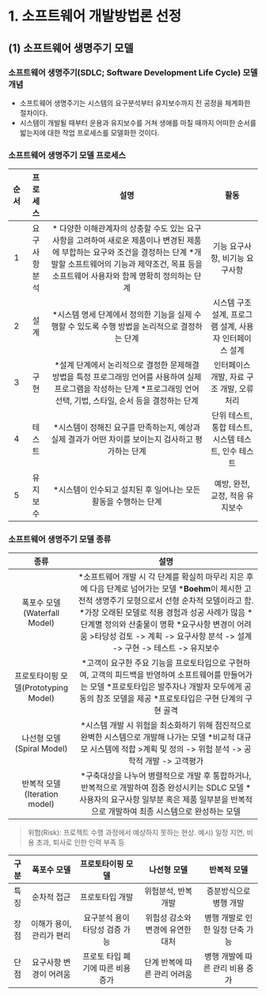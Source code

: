 # 1. 소프트웨어 개발방법론 선정
## (1) 소프트웨어 생명주기 모델
### 소프트웨어 생명주기(SDLC; Software Development Life Cycle) 모델 개념
* 소프트웨어 생명주기는 시스템의 요구분석부터 유지보수까지 전 공정을 체계화한 절차이다.
* 시스템이 개발될 때부터 운용과 유지보수를 거쳐 생애를 마칠 때까지 어떠한 순서를 밟는지에 대한 작업 프로세스를 모델화한 것이다.

### 소프트웨어 생명주기 모델 프로세스
|순서|프로세스|설명|활동|
|:--:|:--:|:--:|:--:|
|1|요구사항분석|* 다양한 이해관계자의 상충할 수도 있는 요구사항을 고려하여 새로운 제품이나 변경된 제품에 부합하는 요구와 조건을 결정하는 단계  *개발할 소프트웨어의 기능과 제약조건, 목표 등을 소프트웨어 사용자와 함께 명확히 정의하는 단계|기능 요구사항, 비기능 요구사항|
|2|설계|*시스템 명세 단계에서 정의한 기능을 실제 수행할 수 있도록 수행 방법을 논리적으로 결정하는 단계|시스템 구조 설계, 프로그램 설계, 사용자 인터페이스 설계|
|3|구현|*설계 단계에서 논리적으로 결정한 문제해결 방법을 특정 프로그래밍 언어를 사용하여 실제 프로그램을 작성하는 단계  *프로그래밍 언어 선택, 기법, 스타일, 순서 등을 결정하는 단계|인터페이스 개발, 자료 구조 개발, 오류 처리|
|4|테스트|*시스템이 정해진 요구를 만족하는지, 예상과 실제 결과가 어떤 차이를 보이는지 검사하고 평가하는 단계|단위 테스트, 통합 테스트, 시스템 테스트, 인수 테스트|
|5|유지보수|*시스템이 인수되고 설치된 후 일어나는 모든 활동을 수행하는 단계|예방, 완전, 교정, 적응 유지보수|

### 소프트웨어 생명주기 모델 종류
|종류|설명|
|:--:|:--:|
|폭포수 모델(Waterfall Model)|*소프트웨어 개발 시 각 단계를 확실히 마무리 지은 후에 다음 단계로 넘어가는 모델 ***Boehm**이 제시한 고전적 생명주기 모형으로서 선형 순차적 모델이라고 함.  *가장 오래된 모델로 적용 경험과 성공 사례가 많음  *단계별 정의와 산출물이 명확  *요구사항 변경이 어려움  >타당성 검토 -> 계획 -> 요구사항 분석 -> 설계 -> 구현 -> 테스트 -> 유지보수|
|프로토타이핑 모델(Prototyping Model)|*고객이 요구한 주요 기능을 프로토타입으로 구현하여, 고객의 피드백을 반영하여 소프트웨어를 만들어가는 모델  *프로토타입은 발주자나 개발자 모두에게 공동의 참조 모델을 제공  *프로토타입은 구현 단계의 구현 골격|
|나선형 모델(Spiral Model)|*시스템 개발 시 위험을 최소화하기 위해 점진적으로 완벽한 시스템으로 개발해 나가는 모델  *비교적 대규모 시스템에 적합 >계획 및 정의 -> 위험 분석 -> 공학적 개발 -> 고객평가|
|반복적 모델(Iteration model)|*구축대상을 나누어 병렬적으로 개발 후 통합하거나, 반복적으로 개발하여 점증 완성시키는 SDLC 모델  *사용자의 요구사항 일부분 혹은 제품 일부분을 반복적으로 개발하여 최종 시스템으로 완성하는 모델|

> 위험(Risk): 프로젝트 수행 과정에서 예상하지 못하는 현상.
> 예시) 일정 지연, 비용 초과, 퇴사로 인한 인력 부족 등


|구분|폭포수 모델|프로토타이핑 모델|나선형 모델|반복적 모델|
|:--:|:--:|:--:|:--:|:--:|
|특징|순차적 접근|프로토타입 개발|위험분석, 반복개발|증분방식으로 병행 개발|
|장점|이해가 용이, 관리가 편리|요구분석 용이 타당성 검증 가능|위험성 감소와 변경에 유연한 대처|병행 개발로 인한 일정 단축 가능|
|단점|요구사항 변경이 어려움|프로토 타입 폐기에 따른 비용 증가|단계 반복에 따른 관리 어려움|병행 개발에 따른 관리 비용 증가|

